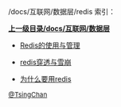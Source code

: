/docs/互联网/数据层/redis 索引：


**[上一级目录/docs/互联网/数据层](/docs/互联网/数据层/index.md)**

- [Redis的使用与管理](/docs/互联网/数据层/redis/Redis的使用与管理.md)

- [redis穿透与雪崩](/docs/互联网/数据层/redis/redis穿透与雪崩.md)

- [为什么要用redis](/docs/互联网/数据层/redis/为什么要用redis.md)


<font size=2 color='grey'> [@TsingChan](https://github.com/tsingchan) </font>